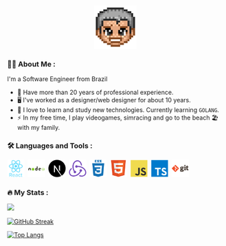 <div id="header" align="center">
  <img src="https://github.com/Rodzman/Rodzman/blob/main/rodz-f.png" width="100" />
</div>

### 👨‍💻 About Me :
I'm a Software Engineer from Brazil 
- 🥸 Have more than 20 years of professional experience.
- 🖥️ I've worked as a designer/web designer for about 10 years.
- 📖 I love to learn and study new technologies. Currently learning `GOLANG`.
- ⚡ In my free time, I play videogames, simracing and go to the beach 🏖️ with my family.

### 🛠️ Languages and Tools :
<div>
  <img src="https://github.com/devicons/devicon/blob/master/icons/react/react-original-wordmark.svg" title="React" alt="React" width="40" height="40"/>&nbsp;
  <img src="https://github.com/devicons/devicon/blob/master/icons/nodejs/nodejs-original-wordmark.svg" title="NodeJS" alt="NodeJS" width="40" height="40"/>&nbsp;
  <img src="https://github.com/devicons/devicon/blob/master/icons/nextjs/nextjs-original.svg" title="Next.js" alt="Next.js" width="40" height="40"/>&nbsp;
  <img src="https://github.com/devicons/devicon/blob/master/icons/redux/redux-original.svg" title="Redux" alt="Redux " width="40" height="40"/>&nbsp;
  <img src="https://github.com/devicons/devicon/blob/master/icons/css3/css3-plain-wordmark.svg"  title="CSS3" alt="CSS" width="40" height="40"/>&nbsp;
  <img src="https://github.com/devicons/devicon/blob/master/icons/html5/html5-original.svg" title="HTML5" alt="HTML" width="40" height="40"/>&nbsp;
  <img src="https://github.com/devicons/devicon/blob/master/icons/javascript/javascript-original.svg" title="JavaScript" alt="JavaScript" width="40" height="40"/>&nbsp;
  <img src="https://github.com/devicons/devicon/blob/master/icons/typescript/typescript-original.svg" title="Typescript" alt="Typescript" width="40" height="40"/>&nbsp;
  <img src="https://github.com/devicons/devicon/blob/master/icons/git/git-original-wordmark.svg" title="Git" **alt="Git" width="40" height="40"/>
</div>

### 🔥 My Stats :
![](https://github.com/Rodzman/github-stats/blob/master/generated/overview.svg#gh-dark-mode-only)

[![GitHub Streak](http://github-readme-streak-stats.herokuapp.com?user=Rodzman&theme=dark&background=000000)](https://git.io/streak-stats)

[![Top Langs](https://github-readme-stats.vercel.app/api/top-langs/?username=Rodzman&layout=compact&theme=vision-friendly-dark)](https://github.com/anuraghazra/github-readme-stats)
